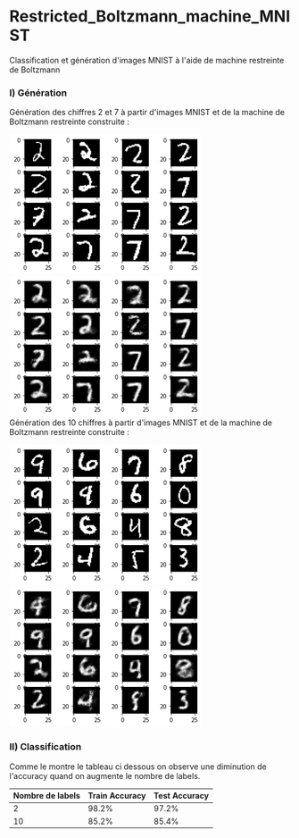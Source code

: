 # Restricted_Boltzmann_machine_MNIST
Classification et génération d'images MNIST à l'aide de machine restreinte de Boltzmann
### I) Génération
Génération des chiffres 2 et 7 à partir d'images MNIST et de la machine de Boltzmann restreinte construite : 
  
  
![Image1](Img/label2_1.png)  ![Image2](Img/label2_rec.png)  
Génération des 10 chiffres à partir d'images MNIST et de la machine de Boltzmann restreinte construite :  
  
 ![Image1](Img/10lab.png) ![Image2](Img/rec_10lab.png)  
   
 ### II) Classification
 Comme le montre le tableau ci dessous on observe une diminution de l'accuracy quand on augmente le nombre de labels.  
 
 | Nombre de labels |  Train Accuracy |  Test Accuracy |
|-----------|-----------|-----------|
| 2 | 98.2% | 97.2% |
| 10 |     85.2%      |     85.4%      |
 

